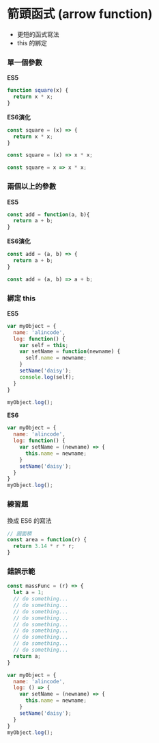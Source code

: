 # 箭頭函式 (arrow function)

* 更短的函式寫法
* this 的綁定

### 單一個參數

**ES5**

```js
function square(x) {
  return x * x;
}
```

**ES6演化**

```js
const square = (x) => {
  return x * x;
}
```

```js
const square = (x) => x * x;
```

```js
const square = x => x * x;
```

### 兩個以上的參數

**ES5**

```js
const add = function(a, b){
  return a + b;
}
```

**ES6演化**

```js
const add = (a, b) => {
  return a + b;
}
```

```js
const add = (a, b) => a + b;
```

### 綁定 this

**ES5**

```js
var myObject = {
  name: 'alincode',
  log: function() {
    var self = this;
    var setName = function(newname) {
      self.name = newname;
    }
    setName('daisy');
    console.log(self);
  }
}

myObject.log();
```

**ES6**

```js
var myObject = {
  name: 'alincode',
  log: function() {
    var setName = (newname) => {
      this.name = newname;
    }
    setName('daisy');
  }
}
myObject.log();
```

### 練習題

換成 ES6 的寫法

```js
// 圓面積
const area = function(r) {
  return 3.14 * r * r;
}
```

### 錯誤示範

```js
const massFunc = (r) => {
  let a = 1;
  // do something...
  // do something...
  // do something...
  // do something...
  // do something...
  // do something...
  // do something...
  // do something...
  // do something...
  return a;
}
```

```js
var myObject = {
  name: 'alincode',
  log: () => {
    var setName = (newname) => {
      this.name = newname;
    }
    setName('daisy');
  }
}
myObject.log();
```